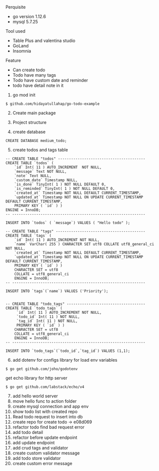 Perquisite 
- go version 1.12.6 
- mysql 5.7.25

Tool used
- Table Plus and valentina studio
- GoLand
- Insomnia

Feature
- Can create todo
- Todo have many tags
- Todo have custom date and reminder
- todo have detail note in it


1. go mod init
```
$ github.com/hidayatullahap/go-todo-example
```
2. Create main package
3. Project structure

4. create database
```
CREATE DATABASE medium_todo;
```

5. create todos and tags table

```
-- CREATE TABLE "todos" ----------------------------------------
CREATE TABLE `todos` (
	`id` Int( 11 ) AUTO_INCREMENT  NOT NULL,
	`message` Text NOT NULL,
	`note` Text NULL,
	`custom_date` Timestamp NULL,
	`is_done` TinyInt( 1 ) NOT NULL DEFAULT 0,
	`is_reminded` TinyInt( 1 ) NOT NULL DEFAULT 0,
	`created_at` Timestamp NOT NULL DEFAULT CURRENT_TIMESTAMP,
	`updated_at` Timestamp NOT NULL ON UPDATE CURRENT_TIMESTAMP DEFAULT CURRENT_TIMESTAMP,
	PRIMARY KEY ( `id` ) )
ENGINE = InnoDB;
-- -------------------------------------------------------------

INSERT INTO `todos` ( `message`) VALUES ( "Hello todo" );

-- CREATE TABLE "tags" -----------------------------------------
CREATE TABLE `tags` (
    `id` Int( 11 ) AUTO_INCREMENT NOT NULL,
    `name` VarChar( 255 ) CHARACTER SET utf8 COLLATE utf8_general_ci NOT NULL,
    `created_at` Timestamp NOT NULL DEFAULT CURRENT_TIMESTAMP,
    `updated_at` Timestamp NOT NULL ON UPDATE CURRENT_TIMESTAMP DEFAULT CURRENT_TIMESTAMP,
    PRIMARY KEY ( `id` ) )
    CHARACTER SET = utf8
    COLLATE = utf8_general_ci
    ENGINE = InnoDB;
-- -------------------------------------------------------------

INSERT INTO `tags`(`name`) VALUES ('Priority');


-- CREATE TABLE "todo_tags" ------------------------------------
CREATE TABLE `todo_tags` (
     `id` Int( 11 ) AUTO_INCREMENT NOT NULL,
     `todo_id` Int( 11 ) NOT NULL,
     `tag_id` Int( 11 ) NOT NULL,
     PRIMARY KEY ( `id` ) )
    CHARACTER SET = utf8
    COLLATE = utf8_general_ci
    ENGINE = InnoDB;
-- -------------------------------------------------------------

INSERT INTO `todo_tags`(`todo_id`,`tag_id`) VALUES (1,1);
```

6. add dotenv for configs
library for load env variables
```
$ go get github.com/joho/godotenv
```
get echo library for http server
```
$ go get github.com/labstack/echo/v4
```

7. add hello world server
8. move hello func to action folder
9. create mysql connection and app env
10. show todo list with created repo
11. Read todo request to insert into db
12. create repo for create todo -> e08d069
13. refactor todo find bad request error
14. add todo detail
15. refactor before update endpoint
16. add update endpoint
17. add crud tags and validator
18. create custom validator message
19. add todo store validator
20. create custom error message